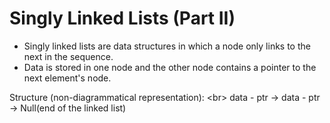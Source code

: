 # Singly Linked Lists (Part II)

- Singly linked lists are data structures in which a node only links to the next in the sequence. 
- Data is stored in one node and the other node contains a pointer to the next element's node.

Structure (non-diagrammatical representation): <br\>
data - ptr -> data - ptr -> Null(end of the linked list)
